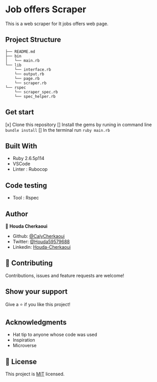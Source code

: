 # Job offers Scraper
This is a web scraper for It jobs offers web page.

## Project Structure
```
├── README.md
├── bin
│   └── main.rb
└── lib
    └── interface.rb
    └── output.rb
    └── page.rb
    └── scraper.rb
└── rspec
    └── scraper_spec.rb
    └── spec_helper.rb
```
## Get start

[x] Clone this repository
[] Install the gems by runing in command line `` bundle install ``
[] In the terminal run `` ruby main.rb ``

## Built With

- Ruby 2.6.5p114
- VSCode
- Linter : Rubocop

## Code testing
  - Tool : Rspec

## Author

👤 **Houda Cherkaoui**

- Github: [@CalyCherkaoui](https://github.com/CalyCherkaoui)
- Twitter: [@Houda59579688](https://twitter.com/Houda59579688)
- Linkedin: [Houda-Cherkaoui](https://www.linkedin.com/in/houda-cherkaoui-64106395/)

## 🤝 Contributing

Contributions, issues and feature requests are welcome!

## Show your support

Give a ⭐️ if you like this project!

## Acknowledgments

- Hat tip to anyone whose code was used
- Inspiration
- Microverse

## 📝 License

This project is [MIT](lic.url) licensed.